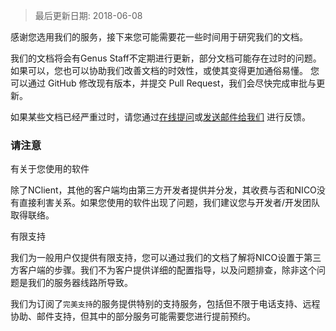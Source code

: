 > 最后更新日期: 2018-06-08

<p class="info">感谢您选用我们的服务，接下来您可能需要花一些时间用于研究我们的文档。</p>

我们的文档将会有Genus Staff不定期进行更新，部分文档可能存在过时的问题。如果可以，您也可以协助我们改善文档的时效性，或使其变得更加通俗易懂。
您可以通过 GitHub 修改现有版本，并提交 Pull Request，我们会尽快完成审批与更新。

如果某些文档已经严重过时，请您通过[在线提问](https://nico.cafe/u/support/0/0/)或[发送邮件给我们](mailto:customerservice@nico.cafe) 进行反馈。

### 请注意

<p class="tip">有关于您使用的软件</p>

除了NClient，其他的客户端均由第三方开发者提供并分发，其收费与否和NICO没有直接利害关系。如果您使用的软件出现了问题，我们建议您与开发者/开发团队取得联络。 

<p class="tip">有限支持</p>

我们为一般用户仅提供有限支持，您可以通过我们的文档了解将NICO设置于第三方客户端的步骤。我们不为客户提供详细的配置指导，以及问题排查，除非这个问题是我们的服务器线路所导致。

我们为订阅了`完美支持`的服务提供特别的支持服务，包括但不限于电话支持、远程协助、邮件支持，但其中的部分服务可能需要您进行提前预约。